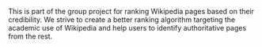 This is part of the group project for ranking Wikipedia pages based on their credibility.
We strive to create a better ranking algorithm targeting the academic use of Wikipedia and help users to identify authoritative pages from the rest.
